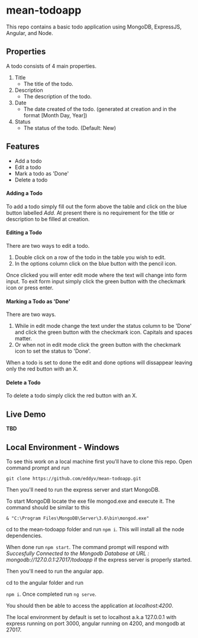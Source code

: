 # mean-todoapp

This repo contains a basic todo application using MongoDB, ExpressJS, Angular, and Node.

## Properties
A todo consists of 4 main properties.

1. Title
   - The title of the todo.
2. Description
   - The description of the todo.
3. Date
   - The date created of the todo. (generated at creation and in the format [Month Day, Year])
4. Status
   - The status of the todo. (Default: New)

## Features

- Add a todo
- Edit a todo
- Mark a todo as 'Done'
- Delete a todo

#### Adding a Todo

To add a todo simply fill out the form above the table and click on the  blue button labelled _Add_. At present there is no requirement for the title or description to be filled at creation.

#### Editing a Todo

There are two ways to edit a todo.

 1. Double click on a row of the todo in the table you wish to edit.
 2. In the options column click on the blue button with the pencil icon.
 
 Once clicked you will enter edit mode where the text will change into form input. To exit form input simply click the green button with the checkmark icon or press enter.
 
 #### Marking a Todo as 'Done'
 There are two ways.
 
  1. While in edit mode change the text under the status column to be 'Done' and click the green button with the checkmark icon. Capitals and spaces matter.
  2. Or when not in edit mode click the green button with the checkmark icon to set the status to 'Done'.
  
 When a todo is set to done the edit and done options will dissappear leaving only the red button with an X.
 
 #### Delete a Todo
 To delete a todo simply click the red button with an X.
 
 ## Live Demo
 
 **TBD**
 
 ## Local Environment - Windows
 
 To see this work on a local machine first you'll have to clone this repo. Open command prompt and run
 
 `git clone https://github.com/eddyv/mean-todoapp.git`
 
 Then you'll need to run the express server and start MongoDB.
 
 To start MongoDB locate the exe file mongod.exe and execute it. The command should be similar to this
 
 `& "C:\Program Files\MongoDB\Server\3.6\bin\mongod.exe"`
 
 cd to the mean-todoapp folder and run `npm i`. This will install all the node dependencies. 
 
 When done run `npm start`. The command prompt will respond with _Succesfully Connected to the Mongodb Database  at URL : mongodb://127.0.0.1:27017/todoapp_ if the express server is properly started.
 
 Then you'll  need to run the angular app.
 
 cd to the angular folder and run
 
 `npm i`. Once completed run `ng serve`.
 
 You should then be able to access the application at _localhost:4200_.
 
The local environment by default is set to localhost a.k.a 127.0.0.1 with express running on port 3000, angular running on 4200, and          mongodb at 27017.
